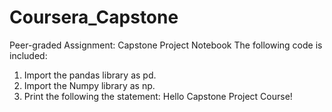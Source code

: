 # Coursera_Capstone
Peer-graded Assignment: Capstone Project Notebook
The following code is included:
1. Import the pandas library as pd.
2. Import the Numpy library as np.
3. Print the following the statement: Hello Capstone Project Course!
